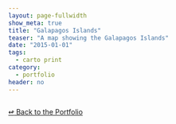```yaml
---
layout: page-fullwidth
show_meta: true
title: "Galapagos Islands"
teaser: "A map showing the Galapagos Islands"
date: "2015-01-01"
tags:
  - carto print 
category:
  - portfolio
header: no
---
```





<a href="{{site.url}}{{site.baseurl}}/images/" target="_blank">
  <img class="portfolio" src="{{site.url}}{{site.baseurl}}/images/" alt="">
</a>


[<span class="back-arrow">&#8619;</span> Back to the Portfolio](/work/)